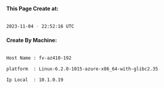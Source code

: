 
   
#### This Page Create at:

```bash

2023-11-04 - 22:52:16 UTC

```

#### Create By Machine:

```bash

Host Name : fv-az410-192

platform  : Linux-6.2.0-1015-azure-x86_64-with-glibc2.35

Ip Local  : 10.1.0.19

```

